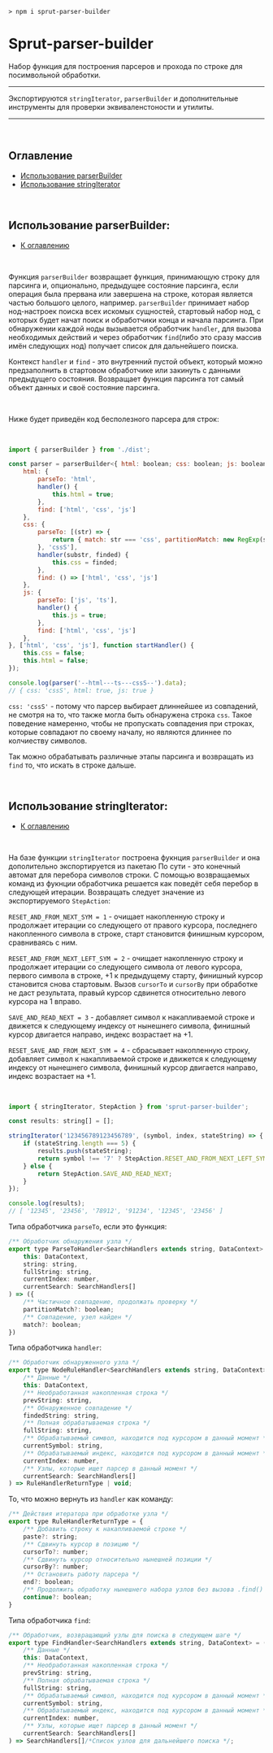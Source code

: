 ```
> npm i sprut-parser-builder
```

# Sprut-parser-builder

Набор функция для построения парсеров и прохода по строке для посимвольной обработки.

---

Экспортируются `stringIterator`, `parserBuilder` и дополнительные инструменты для проверки эквиваленстоности и утилиты.

---

<br>

## <span id="contents">Оглавление</span>

- [Использование parserBuilder](#parser-builder)
- [Использование stringIterator](#string-iterator)

<br>

## <span id="parser-builder">Использование parserBuilder:</span>

- [К оглавлению](#contents)

<br>

Функция `parserBuilder` возвращает функция, принимающую строку для парсинга и, опционально, предыдущее состояние парсинга, если операция была прервана или завершена на строке, которая является частью большого целого, например.
`parserBuilder` принимает набор нод-настроек поиска всех искомых сущностей, стартовый набор нод, с которых будет начат поиск и обработчики конца и начала парсинга.
При обнаружении каждой ноды вызывается обработчик `handler`, для вызова необходимых действий и через обработчик `find`(либо это сразу массив имён следующих нод) получает список для дальнейшего поиска.

Контекст `handler` и `find` - это внутренний пустой объект, который можно предзаполнить в стартовом обработчике или закинуть с данными предыдущего состояния.
Возвращает функция парсинга тот самый объект данных и своё состояние парсинга.

<br>

Ниже будет приведён код бесполезного парсера для строк:

<br>

```js
import { parserBuilder } from './dist';

const parser = parserBuilder<{ html: boolean; css: boolean; js: boolean; }, 'html' | 'css' | 'js'>({
    html: {
        parseTo: 'html',
        handler() {
            this.html = true;
        },
        find: ['html', 'css', 'js']
    },
    css: {
        parseTo: [(str) => {
            return { match: str === 'css', partitionMatch: new RegExp(str).test('css') };
        }, 'cssS'],
        handler(substr, finded) {
            this.css = finded;
        },
        find: () => ['html', 'css', 'js']
    },
    js: {
        parseTo: ['js', 'ts'],
        handler() {
            this.js = true;
        },
        find: ['html', 'css', 'js']
    },
}, ['html', 'css', 'js'], function startHandler() {
    this.css = false;
    this.html = false;
});

console.log(parser('--html---ts---cssS--').data);
// { css: 'cssS', html: true, js: true }
```
`css: 'cssS'` - потому что парсер выбирает длиннейшее из совпадений, не смотря на то, что также могла быть обнаружена строка `css`. Такое поведение намеренно, чтобы не пропускать совпадения при строках, которые совпадают по своему началу, но являются длиннее по колчиеству символов.

Так можно обрабатывать различные этапы парсинга и возвращать из `find` то, что искать в строке дальше.

<br>

## <span id="string-iterator">Использование stringIterator:</span>

- [К оглавлению](#contents)

<br>

На базе функции `stringIterator` построена фукнция `parserBuilder` и она дополительно экспортируется из пакетаю По сути - это конечный автомат для перебора символов строки. С помощью возвращаемых команд из фукнции обработчика решается как поведёт себя перебор в следующей итерации. Возвращать следует значение из экспортируемого `StepAction`:

`RESET_AND_FROM_NEXT_SYM = 1` - очищает накопленную строку и продолжает итерации со следующего от правого курсора, последнего накопленного символа в строке, старт становится финишным курсором, сравниваясь с ним.

`RESET_AND_FROM_NEXT_LEFT_SYM = 2` - очищает накопленную строку и продолжает итерации со следующего символа от левого курсора, первого символа в строке, +1 к предыдущему старту, финишный курсор становится снова стартовым. Вызов `cursorTo` и `cursorBy` при обработке не даст результата, правый курсор сдвинется относительно левого курсора на 1 вправо.

`SAVE_AND_READ_NEXT = 3` - добавляет символ к накапливаемой строке и движется к следующему индексу от нынешнего символа, финишный курсор двигается направо, индекс возрастает на +1.

`RESET_SAVE_AND_FROM_NEXT_SYM = 4` - сбрасывает накопленную строку, добавляет символ к накапливаемой строке и движется к следующему индексу от нынешнего символа, финишный курсор двигается направо, индекс возрастает на +1.

<br>

```js
import { stringIterator, StepAction } from 'sprut-parser-builder';

const results: string[] = [];

stringIterator('123456789123456789', (symbol, index, stateString) => {
    if (stateString.length === 5) {
        results.push(stateString);
        return symbol !== '7' ? StepAction.RESET_AND_FROM_NEXT_LEFT_SYM : StepAction.RESET_SAVE_AND_FROM_NEXT_SYM;
    } else {
        return StepAction.SAVE_AND_READ_NEXT;
    }
});

console.log(results);
// [ '12345', '23456', '78912', '91234', '12345', '23456' ]
```

Типа обработчика `parseTo`, если это функция:

```js
/** Обработчик обнаружения узла */
export type ParseToHandler<SearchHandlers extends string, DataContext> = (
    this: DataContext,
    string: string,
    fullString: string,
    currentIndex: number,
    currentSearch: SearchHandlers[]
) => ({
    /** Частичное совпадение, продолжать проверку */
    partitionMatch?: boolean;
    /** Совпадение, узел найден */
    match?: boolean;
})
```

Типа обработчика `handler`:

```js
/** Обработчик обнаруженного узла */
export type NodeRuleHandler<SearchHandlers extends string, DataContext> = (
    /** Данные */
    this: DataContext,
    /** Необработанная накопленная строка */
    prevString: string,
    /** Обнаруженное совпадение */
    findedString: string,
    /** Полная обрабатываемая строка */
    fullString: string,
    /** Обрабатываемый символ, находится под курсором в данный момент */
    currentSymbol: string,
    /** Обрабатываемый индекс, находится под курсором в данный момент */
    currentIndex: number,
    /** Узлы, которые ищет парсер в данный момент */
    currentSearch: SearchHandlers[]
) => RuleHandlerReturnType | void;
```

То, что можно вернуть из `handler` как команду:

```js
/** Действия итератора при обработке узла */
export type RuleHandlerReturnType = {
    /** Добавить строку к накапливаемой строке */
    paste?: string;
    /** Сдвинуть курсор в позицию */
    cursorTo?: number;
    /** Сдвинуть курсор относительно нынешней позиции */
    cursorBy?: number;
    /** Остановить работу парсера */
    end?: boolean;
    /** Продолжить обработку нынешнего набора узлов без вызова .find() */
    continue?: boolean;
}
```

Типа обработчика `find`:

```js
/** Обработчик, возвращающий узлы для поиска в следующем шаге */
export type FindHandler<SearchHandlers extends string, DataContext> = (
    /** Данные */
    this: DataContext,
    /** Необработанная накопленная строка */
    prevString: string,
    /** Полная обрабатываемая строка */
    fullString: string,
    /** Обрабатываемый символ, находится под курсором в данный момент */
    currentSymbol: string,
    /** Обрабатываемый индекс, находится под курсором в данный момент */
    currentIndex: number,
    /** Узлы, которые ищет парсер в данный момент */
    currentSearch: SearchHandlers[]
) => SearchHandlers[]/*Список узлов для дальнейшего поиска */;
```

